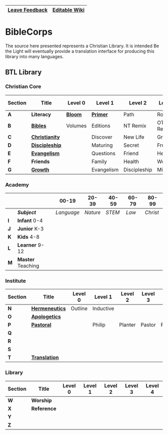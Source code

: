 |[Leave Feedback](https://github.com/BeTheLight/Overview-and-Wiki/issues) | [Editable Wiki](https://github.com/BeTheLight/Overview-and-Wiki/wiki) |
|-|-|
# BibleCorps

The source here presented represents a Christian Library. It is intended Be the Light will eventually provide a translation interface for producing this library into many languages. 

## BTL Library
### Christian Core

|Section| Title            | Level 0 | Level 1 | Level 2 | Level 3 | Level 4 
|-------|------------------|---------|---------|---------|---------|--------
| __A__ | __Literacy__     | __[Bloom](https://bloomlibrary.org/browse?lang=en&langname=English)__   | __[Primer](https://www.literacyevangelism.org/primers)__    | Path    | Road    | __[Dash](https://bookdash.org/books/?s=&languages%5B%5D=en)__ 
| __B__ | __[Bibles](https://github.com/BibleCorps/Guidelines-and-Documentation-Wiki/blob/master/Bibles.md)__       | Volumes | Editions| NT Remix| OT Remix| 
| __C__ | __[Christianity](https://github.com/Be-the-Light/ENG-C-Christianity-PSFM/tree/master/PDF)__ |         | Discover| New Life| Growing |
| __D__ | __[Discipleship](https://github.com/Be-the-Light/ENG-D-Discipleship-PSFM/tree/master/PDF)__ |         | Maturing| Secret  | Fruit   | 
| __E__ | __[Evangelism](https://github.com/Be-the-Light/ENG-E-Evangelism-PSFM)__   |         | Questions  | Friend  | Help! |
| __F__ | __Friends__      |         | Family     | Health  | Work    |  
| __G__ | __[Growth](https://github.com/Be-the-Light/ENG-G-Growth-PSFM)__       |         | Evangelism | Discipleship | Missions | 

### Academy

|       |                  | 00-19   | 20-39   | 40-59   | 60-79   | 80-99
|-------|------------------|---------|---------|---------|---------|--------
|       | ___Subject___    |_Language_|_Nature_| _STEM_  | _Law_   |_Christ_
| __I__ | __Infant__ 0-4   |         |         |         |         |
| __J__ | __Junior__ K-3   |         |         |
| __K__ | __Kids__ 4-8     |         |         |
| __L__ | __Learner__ 9-12 |         |         | 
| __M__ | __Master__ Teaching|       |         |         | 

### Institute

|Section| Title            | Level 0 | Level 1 | Level 2 | Level 3 | Level 4 
|-------|------------------|---------|---------|---------|---------|--------
| __N__ | __[Hermeneutics](https://github.com/Be-the-Light/ENG-N-Hermeneutics-PSFM)__| Outline | Inductive | 
| __O__ | __[Apologetics](https://github.com/Be-the-Light/ENG-O-Apologetics-PSFM)__ |  |  | 
| __P__ | __[Pastoral](https://github.com/Be-the-Light/ENG-P-Pastoral-PSFM)__ |         | Philip | Planter | Pastor | Preacher
| __Q__ | 
| __R__ |
| __S__ |
| __T__ | __[Translation](https://github.com/Be-the-Light/ENG-T-Translation-PSFM)__

### Library

|Section| Title            | Level 0 | Level 1 | Level 2 | Level 3 | Level 4 
|-------|------------------|---------|---------|---------|---------|--------
| __W__ | __Worship__        |         |         | 
| __X__ | __Reference__    | | | |
| __Y__ | 
| __Z__ | 
